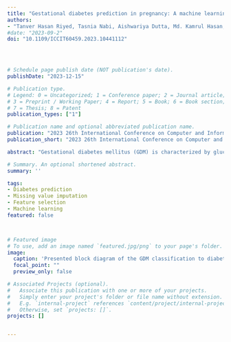 ```yaml
---
title: "Gestational diabetes prediction in pregnancy: A machine learning and data preprocessing approach"
authors:
- "Tanver Hasan Riyed, Tasnia Nabi, Aishwariya Dutta, Md. Kamrul Hasan, Ferdous Wahid Anik, Akid Ornob"
#date: "2023-09-2"
doi: "10.1109/ICCIT60459.2023.10441112"


 

# Schedule page publish date (NOT publication's date).
publishDate: "2023-12-15"

# Publication type.
# Legend: 0 = Uncategorized; 1 = Conference paper; 2 = Journal article;
# 3 = Preprint / Working Paper; 4 = Report; 5 = Book; 6 = Book section;
# 7 = Thesis; 8 = Patent
publication_types: ["1"]

# Publication name and optional abbreviated publication name.
publication: "2023 26th International Conference on Computer and Information Technology (ICCIT)"
publication_short: "2023 26th International Conference on Computer and Information Technology (ICCIT)"

abstract: "Gestational diabetes mellitus (GDM) is characterized by glucose intolerance during pregnancy, resulting in an elevated blood glucose level and short-term and long-term health burdens. Therefore, early screening would aid in reducing complications associated with GDM and adverse pregnancy outcomes. Machine learning (ML) algorithms are a promising alternative to manual GDM early-stage assessment. In this article, we propose a machine learning (ML) pipeline that employs five distinct classifiers: decision trees (DT), linear discriminant analysis (LDA), logistic regression (LR), XGBoost (XGB), and Gaussian naive Bayes (GNB). Our framework incorporates the essential preprocessing stages, such as filling in missing values, selecting important features, tuning hyperparameters, and applying stratified K-fold cross-validation to improve the model’s robustness and precision. The K-Nearest Neighbors (KNN) method outperforms the other strategies in the proposed framework based on a comprehensive analysis of three distinct missing data imputation techniques. In addition, eight out of fifteen features are chosen, implementing a procedure for feature selection. Finally, when the XGB classifier is combined with the presented preprocessing, the performance improves by significant margins, yielding the utmost achievable accuracy of 0.9719 and an area under the ROC curve of 0.9982. This promising result makes our pipeline useful for GDM prediction in the earliest stages."

# Summary. An optional shortened abstract.
summary: ''

tags:
- Diabetes prediction
- Missing value imputation
- Feature selection
- Machine learning
featured: false



# Featured image
# To use, add an image named `featured.jpg/png` to your page's folder.
image:
  caption: 'Presented block diagram of the GDM classification to diabetes (positive) or non-diabetes (negative)'
  focal_point: ""
  preview_only: false

# Associated Projects (optional).
#   Associate this publication with one or more of your projects.
#   Simply enter your project's folder or file name without extension.
#   E.g. `internal-project` references `content/project/internal-project/index.md`.
#   Otherwise, set `projects: []`.
projects: []


---
```


